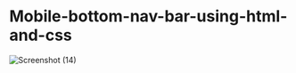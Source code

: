 # Mobile-bottom-nav-bar-using-html-and-css

![Screenshot (14)](https://user-images.githubusercontent.com/95895380/167250559-633e8e86-37f9-4151-b89a-cf8b8f6818d0.png)
